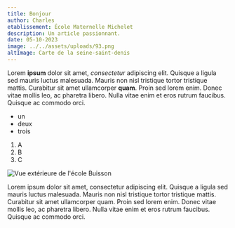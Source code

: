 ```yaml
---
title: Bonjour
author: Charles
etablissement: École Maternelle Michelet
description: Un article passionnant.
date: 05-10-2023
image: ../../assets/uploads/93.png
altImage: Carte de la seine-saint-denis
---
```

Lorem **ipsum** dolor sit amet, *consectetur* adipiscing elit. Quisque a ligula sed mauris luctus malesuada. Mauris non nisl tristique tortor tristique mattis. Curabitur sit amet ullamcorper **quam**. Proin sed lorem enim. Donec vitae mollis leo, ac pharetra libero. Nulla vitae enim et eros rutrum faucibus. Quisque ac commodo orci.

* un
* deux
* trois

1. A
2. B
3. C

![Vue extérieure de l'école Buisson](../../assets/uploads/csm_buisson-maternelle_8b3f00d959.jpg "École Buisson")

Lorem ipsum dolor sit amet, consectetur adipiscing elit. Quisque a ligula sed mauris luctus malesuada. Mauris non nisl tristique tortor tristique mattis. Curabitur sit amet ullamcorper quam. Proin sed lorem enim. Donec vitae mollis leo, ac pharetra libero. Nulla vitae enim et eros rutrum faucibus. Quisque ac commodo orci.